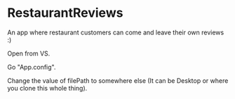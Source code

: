 # RestaurantReviews
An app where restaurant customers can come and leave their own reviews :)

Open from VS.

Go "App.config".

Change the value of filePath to somewhere else (It can be Desktop or where you clone this whole thing).
